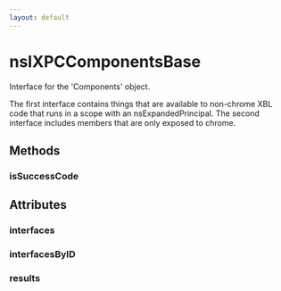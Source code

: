 ```yaml
---
layout: default
---
```


# nsIXPCComponentsBase #

Interface for the 'Components' object.

The first interface contains things that are available to non-chrome XBL code
that runs in a scope with an nsExpandedPrincipal. The second interface
includes members that are only exposed to chrome.


## Methods ##

### isSuccessCode ###

## Attributes ##

### interfaces ###

### interfacesByID ###

### results ###
